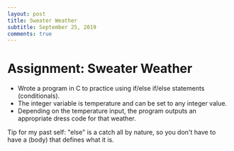 ```yaml
---
layout: post
title: Sweater Weather
subtitle: September 25, 2019
comments: true
---
```


# Assignment: Sweater Weather

* Wrote a program in C to practice using if/else if/else statements (conditionals).
* The integer variable is temperature and can be set to any integer value.
* Depending on the temperature input, the program outputs an appropriate dress code for that weather.



Tip for my past self: "else" is a catch all by nature, so you don't have to have a (body) that defines what it is.

